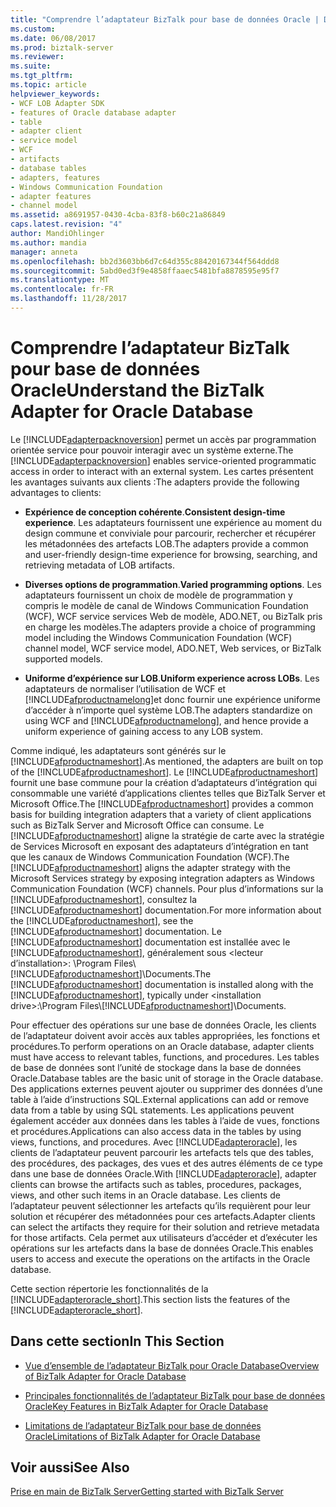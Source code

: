 ```yaml
---
title: "Comprendre l’adaptateur BizTalk pour base de données Oracle | Documents Microsoft"
ms.custom: 
ms.date: 06/08/2017
ms.prod: biztalk-server
ms.reviewer: 
ms.suite: 
ms.tgt_pltfrm: 
ms.topic: article
helpviewer_keywords:
- WCF LOB Adapter SDK
- features of Oracle database adapter
- table
- adapter client
- service model
- WCF
- artifacts
- database tables
- adapters, features
- Windows Communication Foundation
- adapter features
- channel model
ms.assetid: a8691957-0430-4cba-83f8-b60c21a86849
caps.latest.revision: "4"
author: MandiOhlinger
ms.author: mandia
manager: anneta
ms.openlocfilehash: bb2d3603bb6d7c64d355c88420167344f564ddd8
ms.sourcegitcommit: 5abd0ed3f9e4858ffaaec5481bfa8878595e95f7
ms.translationtype: MT
ms.contentlocale: fr-FR
ms.lasthandoff: 11/28/2017
---
```

# <a name="understand-the-biztalk-adapter-for-oracle-database"></a><span data-ttu-id="9c62a-102">Comprendre l’adaptateur BizTalk pour base de données Oracle</span><span class="sxs-lookup"><span data-stu-id="9c62a-102">Understand the BizTalk Adapter for Oracle Database</span></span>
<span data-ttu-id="9c62a-103">Le [!INCLUDE[adapterpacknoversion](../../includes/adapterpacknoversion-md.md)] permet un accès par programmation orientée service pour pouvoir interagir avec un système externe.</span><span class="sxs-lookup"><span data-stu-id="9c62a-103">The [!INCLUDE[adapterpacknoversion](../../includes/adapterpacknoversion-md.md)] enables service-oriented programmatic access in order to interact with an external system.</span></span> <span data-ttu-id="9c62a-104">Les cartes présentent les avantages suivants aux clients :</span><span class="sxs-lookup"><span data-stu-id="9c62a-104">The adapters provide the following advantages to clients:</span></span>  
  
-   <span data-ttu-id="9c62a-105">**Expérience de conception cohérente**.</span><span class="sxs-lookup"><span data-stu-id="9c62a-105">**Consistent design-time experience**.</span></span> <span data-ttu-id="9c62a-106">Les adaptateurs fournissent une expérience au moment du design commune et conviviale pour parcourir, rechercher et récupérer les métadonnées des artefacts LOB.</span><span class="sxs-lookup"><span data-stu-id="9c62a-106">The adapters provide a common and user-friendly design-time experience for browsing, searching, and retrieving metadata of LOB artifacts.</span></span>  
  
-   <span data-ttu-id="9c62a-107">**Diverses options de programmation**.</span><span class="sxs-lookup"><span data-stu-id="9c62a-107">**Varied programming options**.</span></span> <span data-ttu-id="9c62a-108">Les adaptateurs fournissent un choix de modèle de programmation y compris le modèle de canal de Windows Communication Foundation (WCF), WCF service services Web de modèle, ADO.NET, ou BizTalk pris en charge les modèles.</span><span class="sxs-lookup"><span data-stu-id="9c62a-108">The adapters provide a choice of programming model including the Windows Communication Foundation (WCF) channel model, WCF service model, ADO.NET, Web services, or BizTalk supported models.</span></span>  
  
-   <span data-ttu-id="9c62a-109">**Uniforme d’expérience sur LOB**.</span><span class="sxs-lookup"><span data-stu-id="9c62a-109">**Uniform experience across LOBs**.</span></span> <span data-ttu-id="9c62a-110">Les adaptateurs de normaliser l’utilisation de WCF et [!INCLUDE[afproductnamelong](../../includes/afproductnamelong-md.md)]et donc fournir une expérience uniforme d’accéder à n’importe quel système LOB.</span><span class="sxs-lookup"><span data-stu-id="9c62a-110">The adapters standardize on using WCF and [!INCLUDE[afproductnamelong](../../includes/afproductnamelong-md.md)], and hence provide a uniform experience of gaining access to any LOB system.</span></span>  
  
 <span data-ttu-id="9c62a-111">Comme indiqué, les adaptateurs sont générés sur le [!INCLUDE[afproductnameshort](../../includes/afproductnameshort-md.md)].</span><span class="sxs-lookup"><span data-stu-id="9c62a-111">As mentioned, the adapters are built on top of the [!INCLUDE[afproductnameshort](../../includes/afproductnameshort-md.md)].</span></span> <span data-ttu-id="9c62a-112">Le [!INCLUDE[afproductnameshort](../../includes/afproductnameshort-md.md)] fournit une base commune pour la création d’adaptateurs d’intégration qui consommable une variété d’applications clientes telles que BizTalk Server et Microsoft Office.</span><span class="sxs-lookup"><span data-stu-id="9c62a-112">The [!INCLUDE[afproductnameshort](../../includes/afproductnameshort-md.md)] provides a common basis for building integration adapters that a variety of client applications such as BizTalk Server and Microsoft Office can consume.</span></span> <span data-ttu-id="9c62a-113">Le [!INCLUDE[afproductnameshort](../../includes/afproductnameshort-md.md)] aligne la stratégie de carte avec la stratégie de Services Microsoft en exposant des adaptateurs d’intégration en tant que les canaux de Windows Communication Foundation (WCF).</span><span class="sxs-lookup"><span data-stu-id="9c62a-113">The [!INCLUDE[afproductnameshort](../../includes/afproductnameshort-md.md)] aligns the adapter strategy with the Microsoft Services strategy by exposing integration adapters as Windows Communication Foundation (WCF) channels.</span></span> <span data-ttu-id="9c62a-114">Pour plus d’informations sur la [!INCLUDE[afproductnameshort](../../includes/afproductnameshort-md.md)], consultez la [!INCLUDE[afproductnameshort](../../includes/afproductnameshort-md.md)] documentation.</span><span class="sxs-lookup"><span data-stu-id="9c62a-114">For more information about the [!INCLUDE[afproductnameshort](../../includes/afproductnameshort-md.md)], see the [!INCLUDE[afproductnameshort](../../includes/afproductnameshort-md.md)] documentation.</span></span> <span data-ttu-id="9c62a-115">Le [!INCLUDE[afproductnameshort](../../includes/afproductnameshort-md.md)] documentation est installée avec le [!INCLUDE[afproductnameshort](../../includes/afproductnameshort-md.md)], généralement sous \<lecteur d’installation\>: \Program Files\\[!INCLUDE[afproductnameshort](../../includes/afproductnameshort-md.md)]\Documents.</span><span class="sxs-lookup"><span data-stu-id="9c62a-115">The [!INCLUDE[afproductnameshort](../../includes/afproductnameshort-md.md)] documentation is installed along with the [!INCLUDE[afproductnameshort](../../includes/afproductnameshort-md.md)], typically under \<installation drive\>:\Program Files\\[!INCLUDE[afproductnameshort](../../includes/afproductnameshort-md.md)]\Documents.</span></span>  
  
 <span data-ttu-id="9c62a-116">Pour effectuer des opérations sur une base de données Oracle, les clients de l’adaptateur doivent avoir accès aux tables appropriées, les fonctions et procédures.</span><span class="sxs-lookup"><span data-stu-id="9c62a-116">To perform operations on an Oracle database, adapter clients must have access to relevant tables, functions, and procedures.</span></span> <span data-ttu-id="9c62a-117">Les tables de base de données sont l’unité de stockage dans la base de données Oracle.</span><span class="sxs-lookup"><span data-stu-id="9c62a-117">Database tables are the basic unit of storage in the Oracle database.</span></span> <span data-ttu-id="9c62a-118">Des applications externes peuvent ajouter ou supprimer des données d’une table à l’aide d’instructions SQL.</span><span class="sxs-lookup"><span data-stu-id="9c62a-118">External applications can add or remove data from a table by using SQL statements.</span></span> <span data-ttu-id="9c62a-119">Les applications peuvent également accéder aux données dans les tables à l’aide de vues, fonctions et procédures.</span><span class="sxs-lookup"><span data-stu-id="9c62a-119">Applications can also access data in the tables by using views, functions, and procedures.</span></span> <span data-ttu-id="9c62a-120">Avec [!INCLUDE[adapteroracle](../../includes/adapteroracle-md.md)], les clients de l’adaptateur peuvent parcourir les artefacts tels que des tables, des procédures, des packages, des vues et des autres éléments de ce type dans une base de données Oracle.</span><span class="sxs-lookup"><span data-stu-id="9c62a-120">With [!INCLUDE[adapteroracle](../../includes/adapteroracle-md.md)], adapter clients can browse the artifacts such as tables, procedures, packages, views, and other such items in an Oracle database.</span></span> <span data-ttu-id="9c62a-121">Les clients de l’adaptateur peuvent sélectionner les artefacts qu’ils requièrent pour leur solution et récupérer des métadonnées pour ces artefacts.</span><span class="sxs-lookup"><span data-stu-id="9c62a-121">Adapter clients can select the artifacts they require for their solution and retrieve metadata for those artifacts.</span></span> <span data-ttu-id="9c62a-122">Cela permet aux utilisateurs d’accéder et d’exécuter les opérations sur les artefacts dans la base de données Oracle.</span><span class="sxs-lookup"><span data-stu-id="9c62a-122">This enables users to access and execute the operations on the artifacts in the Oracle database.</span></span>  
  
 <span data-ttu-id="9c62a-123">Cette section répertorie les fonctionnalités de la [!INCLUDE[adapteroracle_short](../../includes/adapteroracle-short-md.md)].</span><span class="sxs-lookup"><span data-stu-id="9c62a-123">This section lists the features of the [!INCLUDE[adapteroracle_short](../../includes/adapteroracle-short-md.md)].</span></span>  
  
## <a name="in-this-section"></a><span data-ttu-id="9c62a-124">Dans cette section</span><span class="sxs-lookup"><span data-stu-id="9c62a-124">In This Section</span></span>  
  
-   [<span data-ttu-id="9c62a-125">Vue d’ensemble de l’adaptateur BizTalk pour Oracle Database</span><span class="sxs-lookup"><span data-stu-id="9c62a-125">Overview of BizTalk Adapter for Oracle Database</span></span>](../../adapters-and-accelerators/adapter-oracle-database/overview-of-biztalk-adapter-for-oracle-database.md)  
  
-   [<span data-ttu-id="9c62a-126">Principales fonctionnalités de l’adaptateur BizTalk pour base de données Oracle</span><span class="sxs-lookup"><span data-stu-id="9c62a-126">Key Features in BizTalk Adapter for Oracle Database</span></span>](../../adapters-and-accelerators/adapter-oracle-database/key-features-in-biztalk-adapter-for-oracle-database.md)  
  
-   [<span data-ttu-id="9c62a-127">Limitations de l’adaptateur BizTalk pour base de données Oracle</span><span class="sxs-lookup"><span data-stu-id="9c62a-127">Limitations of BizTalk Adapter for Oracle Database</span></span>](../../adapters-and-accelerators/adapter-oracle-database/limitations-of-biztalk-adapter-for-oracle-database.md)  
  
## <a name="see-also"></a><span data-ttu-id="9c62a-128">Voir aussi</span><span class="sxs-lookup"><span data-stu-id="9c62a-128">See Also</span></span>  
[<span data-ttu-id="9c62a-129">Prise en main de BizTalk Server</span><span class="sxs-lookup"><span data-stu-id="9c62a-129">Getting started with BizTalk Server</span></span>](../../core/getting-started-with-biztalk-server.md)